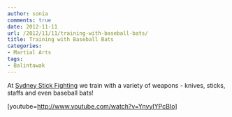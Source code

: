 ```yaml
---
author: sonia
comments: true
date: 2012-11-11
url: /2012/11/11/training-with-baseball-bats/
title: Training with Baseball Bats
categories:
- Martial Arts
tags:
- Balintawak
---
```


At [Sydney Stick Fighting](http://www.meetup.com/sydney-stick-fighting) we train with a variety of weapons - knives, sticks, staffs and even baseball bats!

[youtube=http://www.youtube.com/watch?v=YnyyIYPcBIo]


